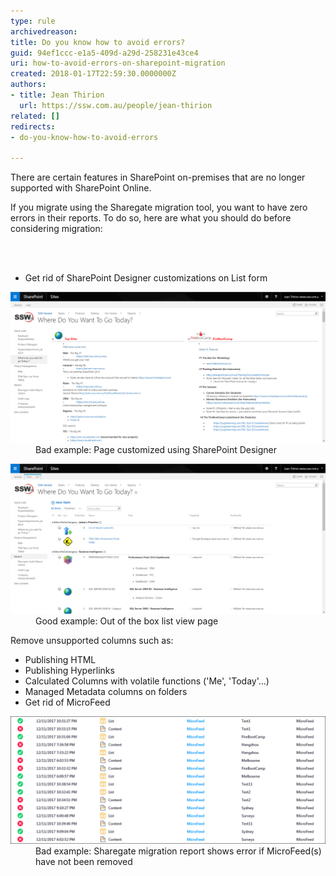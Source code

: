 ```yaml
---
type: rule
archivedreason: 
title: Do you know how to avoid errors?
guid: 94ef1ccc-e1a5-409d-a29d-258231e43ce4
uri: how-to-avoid-errors-on-sharepoint-migration
created: 2018-01-17T22:59:30.0000000Z
authors:
- title: Jean Thirion
  url: https://ssw.com.au/people/jean-thirion
related: []
redirects:
- do-you-know-how-to-avoid-errors

---
```



<p>There are certain features in SharePoint on-premises that are no longer supported with SharePoint Online. </p><p>If you migrate using the Sharegate migration tool, you want to have zero errors in their reports. To do so, here are what you should do before considering migration: <br></p>
<br><excerpt class='endintro'></excerpt><br>
<ul><li>Get rid of SharePoint Designer customizations on List form<br></li></ul><dl class="badImage"><dt><img src="avoid-errors-sp-migration1.png" alt="avoid-errors-sp-migration1.png" style="width:750px;" /></dt><dd>Bad example: Page customized using SharePoint Designer</dd></dl><dl class="goodImage"><dt><img src="avoid-errors-sp-migration2.png" alt="avoid-errors-sp-migration2.png" style="width:750px;" />
 </dt><dd>Good example: Out of the box list view page</dd></dl><p>Remove unsupported columns such as:</p><ul><li>Publishing HTML</li><li>Publishing Hyperlinks</li><li>Calculated Columns with volatile functions ('Me', 'Today'…)</li><li>Managed Metadata columns on folders</li><li>Get rid of MicroFeed<br></li></ul><dl class="badImage"><dt><img src="avoid-errors-sp-migration3.png" alt="avoid-errors-sp-migration3.png" style="width:750px;" />
   </dt><dd>Bad example: Sharegate migration report shows error if MicroFeed(s) have not been removed​<br></dd></dl>



